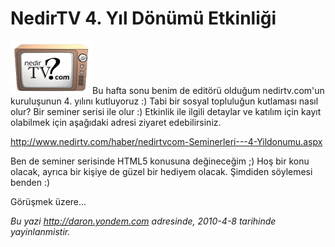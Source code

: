# NedirTV 4. Yıl Dönümü Etkinliği 

![](../media/NedirTV_4_Yil_Donumu_Etkinligi/nedirtv_logo.png)Bu hafta
sonu benim de editörü olduğum nedirtv.com'un kuruluşunun 4. yılını
kutluyoruz :) Tabi bir sosyal topluluğun kutlaması nasıl olur? Bir
seminer serisi ile olur :) Etkinlik ile ilgili detaylar ve katılım için
kayıt olabilmek için aşağıdaki adresi ziyaret edebilirsiniz.

<http://www.nedirtv.com/haber/nedirtvcom-Seminerleri---4-Yildonumu.aspx>

Ben de seminer serisinde HTML5 konusuna değineceğim ;) Hoş bir konu
olacak, ayrıca bir kişiye de güzel bir hediyem olacak. Şimdiden
söylemesi benden :)

Görüşmek üzere...


*Bu yazi http://daron.yondem.com adresinde, 2010-4-8 tarihinde yayinlanmistir.*